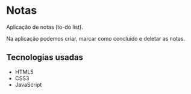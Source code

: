 # Notas

Aplicação de notas (to-do list).

Na aplicação podemos criar, marcar como concluído e deletar as notas.

## Tecnologias usadas
* HTML5
* CSS3
* JavaScript
